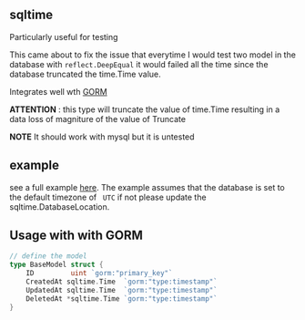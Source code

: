 sqltime
---

Particularly useful for testing

This came about to fix the issue that everytime I would test two model in the database with `reflect.DeepEqual` it would
failed all the time since the database truncated the time.Time value.

Integrates well wth [GORM](https://github.com/jinzhu/gorm)

**ATTENTION** : this type will truncate the value of time.Time resulting in a data loss of magniture of the value
of Truncate


**NOTE** 
It should work with mysql but it is untested

example
----

see a full example [here](/example/postgres.go). The example assumes that the database is set
 to the default timezone of ` UTC` if not please update the sqltime.DatabaseLocation.



Usage with with GORM
---
```go
// define the model
type BaseModel struct {
	ID         uint `gorm:"primary_key"`
	CreatedAt sqltime.Time  `gorm:"type:timestamp"`
	UpdatedAt sqltime.Time  `gorm:"type:timestamp"`
	DeletedAt *sqltime.Time `gorm:"type:timestamp"`
}
```